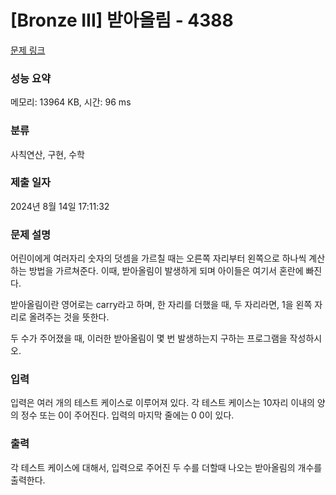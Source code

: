 # [Bronze III] 받아올림 - 4388 

[문제 링크](https://www.acmicpc.net/problem/4388) 

### 성능 요약

메모리: 13964 KB, 시간: 96 ms

### 분류

사칙연산, 구현, 수학

### 제출 일자

2024년 8월 14일 17:11:32

### 문제 설명

<p>어린이에게 여러자리 숫자의 덧셈을 가르칠 때는 오른쪽 자리부터 왼쪽으로 하나씩 계산하는 방법을 가르쳐준다. 이때, 받아올림이 발생하게 되며 아이들은 여기서 혼란에 빠진다.</p>

<p>받아올림이란 영어로는 carry라고 하며, 한 자리를 더했을 때, 두 자리라면, 1을 왼쪽 자리로 올려주는 것을 뜻한다.</p>

<p>두 수가 주어졌을 때, 이러한 받아올림이 몇 번 발생하는지 구하는 프로그램을 작성하시오.</p>

### 입력 

 <p>입력은 여러 개의 테스트 케이스로 이루어져 있다. 각 테스트 케이스는 10자리 이내의 양의 정수 또는 0이 주어진다. 입력의 마지막 줄에는 0 0이 있다.</p>

### 출력 

 <p>각 테스트 케이스에 대해서, 입력으로 주어진 두 수를 더할때 나오는 받아올림의 개수를 출력한다.</p>

